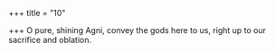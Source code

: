 +++
title = "10"

+++
O pure, shining Agni, convey the gods here to us,
right up to our sacrifice and oblation.